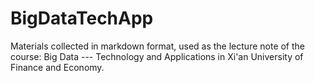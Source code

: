 # BigDataTechApp
Materials collected in markdown format, used as the lecture note of the course: Big Data --- Technology and Applications in Xi'an University of Finance and Economy.
